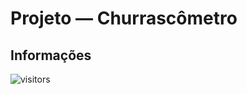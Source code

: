 # Projeto — Churrascômetro

## Informações

![visitors](https://visitor-badge.glitch.me/badge?page_id=Devsgeeknerd.pro-chu-zpp "Total de Visitas")
